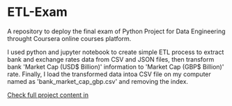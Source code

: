 # ETL-Exam
A repository to deploy the final exam of Python Project for Data Engineering throught Coursera online courses platform.

I used python and jupyter notebook to create simple ETL process to extract bank and exchange rates data
from CSV and JSON files, then transform bank 'Market Cap (USD$ Billion)' information to 'Market Cap (GBP$ Billion)' rate.
Finally, I load the transformed data intoa CSV file on my computer named as 'bank_market_cap_gbp.csv' and removing the index.

[Check full project content in ](ETL-Exam/ETL_Engineer_Peer_Review_Assignment.ipynb)
